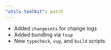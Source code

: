 ```yaml
---
"utils-toolkit": patch
---
```


- Added `changesets` for change logs
- Added bundling via `tsup`
- New `typecheck`, `vup`, and `build` scripts

